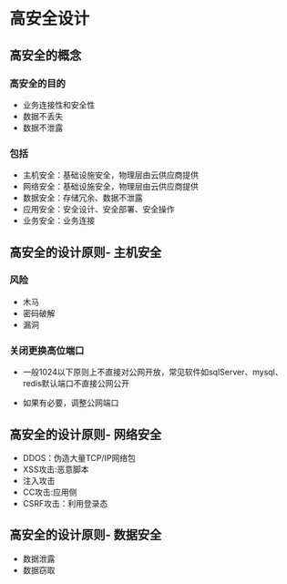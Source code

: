 # 高安全设计 

## 高安全的概念

### 高安全的目的
- 业务连接性和安全性
- 数据不丢失 
- 数据不泄露
### 包括
- 主机安全：基础设施安全，物理层由云供应商提供
- 网络安全：基础设施安全，物理层由云供应商提供
- 数据安全：存储冗余、数据不泄露
- 应用安全：安全设计、安全部署、安全操作
- 业务安全：业务连接

## 高安全的设计原则- 主机安全
### 风险
 - 木马
 - 密码破解
 - 漏洞
### 关闭更换高位端口
- 一般1024以下原则上不直接对公网开放，常见软件如sqlServer、mysql、redis默认端口不直接公网公开

- 如果有必要，调整公网端口

## 高安全的设计原则- 网络安全
- DDOS：伪造大量TCP/IP网络包
- XSS攻击:恶意脚本
- 注入攻击
- CC攻击:应用侧
- CSRF攻击：利用登录态
## 高安全的设计原则- 数据安全
- 数据泄露
- 数据窃取